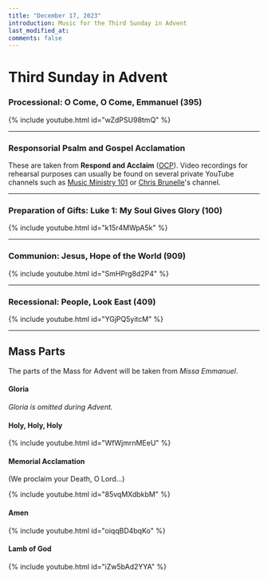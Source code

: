 ```yaml
---
title: "December 17, 2023"
introduction: Music for the Third Sunday in Advent
last_modified_at: 
comments: false
---
```


# Third Sunday in Advent

### Processional: O Come, O Come, Emmanuel (395)

{% include youtube.html id="wZdPSU98tmQ" %} <br>

---

### Responsorial Psalm and Gospel Acclamation

These are taken from **Respond and Acclaim** ([OCP](https://www.ocp.org/en-us)). Video recordings for rehearsal purposes can usually be found on several private YouTube channels such as [Music Ministry 101](https://www.youtube.com/@MusicMinistry101/videos) or [Chris Brunelle](https://www.youtube.com/@ChrisBrunelle/videos)'s channel.

---

### Preparation of Gifts: Luke 1: My Soul Gives Glory (100)

{% include youtube.html id="k15r4MWpA5k" %} <br>

---

### Communion: Jesus, Hope of the World (909)

{% include youtube.html id="SmHPrg8d2P4" %} <br>

---

### Recessional: People, Look East (409)

{% include youtube.html id="YGjPQ5yitcM" %} <br>

---

## Mass Parts

The parts of the Mass for Advent will be taken from *Missa Emmanuel*.

#### Gloria

*Gloria is omitted during Advent.*


#### Holy, Holy, Holy

{% include youtube.html id="WfWjmrnMEeU" %} <br>


#### Memorial Acclamation

(We proclaim your Death, O Lord...)

{% include youtube.html id="85vqMXdbkbM" %} <br>


#### Amen

{% include youtube.html id="oiqqBD4bqKo" %} <br>


#### Lamb of God

{% include youtube.html id="iZw5bAd2YYA" %}